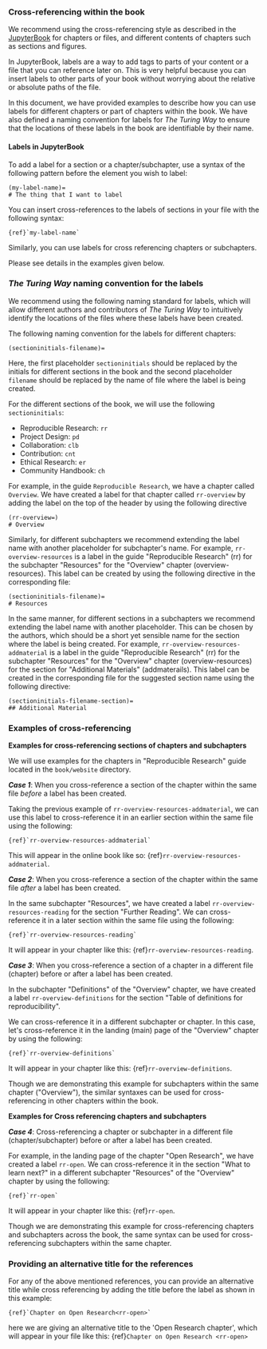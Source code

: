 ### Cross-referencing within the book

We recommend using the cross-referencing style as described in the [JupyterBook](https://jupyterbook.org/content/citations.html) for chapters or files, and different contents of chapters such as sections and figures.

In JupyterBook, labels are a way to add tags to parts of your content or a file that you can reference later on.
This is very helpful because you can insert labels to other parts of your book without worrying about the relative or absolute paths of the file.

In this document, we have provided examples to describe how you can use labels for different chapters or part of chapters within the book.
We have also defined a naming convention for labels for _The Turing Way_ to ensure that the locations of these labels in the book are identifiable by their name.

#### Labels in JupyterBook

To add a label for a section or a chapter/subchapter, use a syntax of the following pattern before the element you wish to label:
```
(my-label-name)=
# The thing that I want to label
```
You can insert cross-references to the labels of sections in your file with the following syntax:

```
{ref}`my-label-name`

```

Similarly, you can use labels for cross referencing chapters or subchapters.

Please see details in the examples given below.

### _The Turing Way_ naming convention for the labels

We recommend using the following naming standard for labels, which will allow different authors and contributors of _The Turing Way_ to intuitively identify the locations of the files where these labels have been created.

The following naming convention for the labels for different chapters:

```
(sectioninitials-filename)=
```
 Here, the first placeholder `sectioninitials` should be replaced by the initials for different sections in the book and the second placeholder `filename` should be replaced by the name of file where the label is being created.

For the different sections of the book, we will use the following `sectioninitials`:

- Reproducible Research: `rr`
- Project Design: `pd`
- Collaboration: `clb`
- Contribution: `cnt`
- Ethical Research: `er`
- Community Handbook: `ch`

For example, in the guide `Reproducible Research`, we have a chapter called `Overview`.
We have created a label for that chapter called `rr-overview` by adding the label on the top of the header by using the following directive
```
(rr-overview=)
# Overview
```
Similarly, for different subchapters we recommend extending the label name with another placeholder for subchapter's name.
For example, `rr-overview-resources` is a label in the guide "Reproducible Research" (rr) for the subchapter "Resources" for the "Overview" chapter (overview-resources).
This label can be created by using the following directive in the corresponding file:
```
(sectioninitials-filename)=
# Resources
```

In the same manner, for different sections in a subchapters we recommend extending the label name with another placeholder.
This can be chosen by the authors, which should be a short yet sensible name for the section where the label is being created.
For example, `rr-overview-resources-addmaterial` is a label in the guide "Reproducible Research" (rr) for the subchapter "Resources" for the "Overview" chapter (overview-resources) for the section for "Additional Materials" (addmaterails).
This label can be created in the corresponding file for the suggested section name using the following directive:

```
(sectioninitials-filename-section)=
## Additional Material
```

### Examples of cross-referencing

**Examples for cross-referencing sections of chapters and subchapters**

We will use examples for the chapters in "Reproducible Research" guide located in the `book/website` directory.

***Case 1***: When you cross-reference a section of the chapter within the same file *before* a label has been created.

Taking the previous example of `rr-overview-resources-addmaterial`, we can use this label to cross-reference
it in an earlier section within the same file using the following:
```
{ref}`rr-overview-resources-addmaterial`
```
 This will appear in the online book like so: {ref}`rr-overview-resources-addmaterial`.

***Case 2***: When you cross-reference a section of the chapter within the same file *after* a label has been created.

In the same subchapter "Resources", we have created a label `rr-overview-resources-reading` for the section "Further Reading".
We can cross-reference it in a later section within the same file using the following:
```
{ref}`rr-overview-resources-reading`
```
It will appear in your chapter like this: {ref}`rr-overview-resources-reading`.

***Case 3***: When you cross-reference a section of a chapter in a different file (chapter) before or after a label has been created.

In the subchapter "Definitions" of the "Overview" chapter, we have created a label
`rr-overview-definitions` for the section "Table of definitions for reproducibility".

We can cross-reference it in a different subchapter or chapter.
In this case, let's cross-reference it in the landing (main) page of the "Overview" chapter by using the following:

```
{ref}`rr-overview-definitions`
```
It will appear in your chapter like this: {ref}`rr-overview-definitions`.

Though we are demonstrating this example for subchapters within the same chapter ("Overview"), the similar syntaxes can be used for cross-referencing in other chapters within the book.

**Examples for Cross referencing chapters and subchapters**

***Case 4***: Cross-referencing a chapter or subchapter in a different file (chapter/subchapter) before or after a label has been created.

For example, in the landing page of the chapter "Open Research", we have created a label `rr-open`.
We can cross-reference it in the section "What to learn next?" in a different subchapter "Resources" of the "Overview" chapter by using the following:

```
{ref}`rr-open`
```

It will appear in your chapter like this: {ref}`rr-open`.

Though we are demonstrating this example for cross-referencing chapters and subchapters across the book, the same syntax can be used for cross-referencing subchapters within the same chapter.

### Providing an alternative title for the references

For any of the above mentioned references, you can provide an alternative title while cross referencing by adding the title before the label as shown in this example:
```
{ref}`Chapter on Open Research<rr-open>`
```

here we are giving an alternative title to the 'Open Research chapter', which will appear in your file like this: {ref}`Chapter on Open Research <rr-open>`
